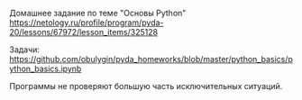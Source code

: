 Домашнее задание по теме "Основы Python"\
https://netology.ru/profile/program/pyda-20/lessons/67972/lesson_items/325128


Задачи:\
https://github.com/obulygin/pyda_homeworks/blob/master/python_basics/python_basics.ipynb

Программы не проверяют большую часть исключительных ситуаций.
